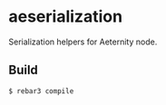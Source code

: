 aeserialization
=====

Serialization helpers for Aeternity node.

Build
-----

    $ rebar3 compile
